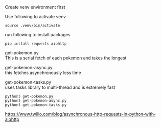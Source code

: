 Create venv environment first

Use following to activate venv
```
source .venv/bin/activate
```
run following to install packages
```
pip install requests aiohttp
```

get-pokemon.py  
This is a serial fetch of each pokemon and takes the longest

get-pokemon-async.py  
this fetches asynchronously less time

get-pokemon-tasks.py  
uses tasks library to multi-thread and is extremely fast

```
python3 get-pokemon.py
python3 get-pokemon-async.py
python3 get-pokemon-tasks.py
```

https://www.twilio.com/blog/asynchronous-http-requests-in-python-with-aiohttp
